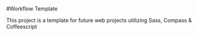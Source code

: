 #Workflow Template

This project is a template for future web projects utilizing Sass, Compass & Coffeescript
